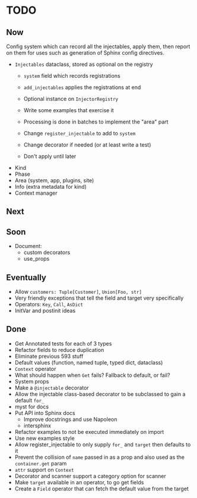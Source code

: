 # TODO

## Now

Config system which can record all the injectables, apply them, then report on them for uses such as generation of Sphinx config directives.
- ``Injectables`` dataclass, stored as optional on the registry
  * `system` field which records registrations
  * `add_injectables` applies the registrations at end
  * Optional instance on `InjectorRegistry`
  * Write some examples that exercise it
  * Processing is done in batches to implement the "area" part

  * Change `register_injectable` to add to `system`
  * Change decorator if needed (or at least write a test)
  * Don't apply until later
- Kind
- Phase
- Area (system, app, plugins, site)
- Info (extra metadata for kind)
- Context manager

## Next

## Soon

- Document:
  - custom decorators
  - use_props

## Eventually

- Allow `customers: Tuple[Customer]`, `Union[Foo, str]`
- Very friendly exceptions that tell the field and target very specifically
- Operators: `Key`, `Call`, `AsDict`
- InitVar and postinit ideas

## Done

- Get Annotated tests for each of 3 types
- Refactor fields to reduce duplication
- Eliminate previous 593 stuff
- Default values (function, named tuple, typed dict, dataclass)
- `Context` operator
- What should happen when `Get` fails? Fallback to default, or fail?
- System props
- Make a `@injectable` decorator
- Allow the injectable class-based decorator to be subclassed 
  to gain a default `for_`
- myst for docs
- Put API into Sphinx docs
  * Improve docstrings and use Napoleon
  * intersphinx
- Refactor examples to not be executed immediately on import
- Use new examples style
- Allow register_injectable to only supply `for_` and `target` then defaults to it
- Prevent the collision of `name` passed in as a prop and also used as the `container.get` param
- `attr` support on `Context`
- Decorator and scanner support a category option for scanner
- Make `target` available in an operator, to go get fields
- Create a `Field` operator that can fetch the default value from the target


